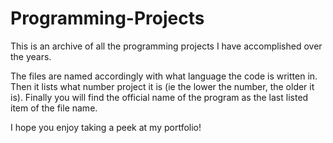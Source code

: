 # Programming-Projects
This is an archive of all the programming projects I have accomplished over the years. 

The files are named accordingly with what language the code is written in.
Then it lists what number project it is (ie the lower the number, the older it is).
Finally you will find the official name of the program as the last listed item of the file name. 

I hope you enjoy taking a peek at my portfolio!
